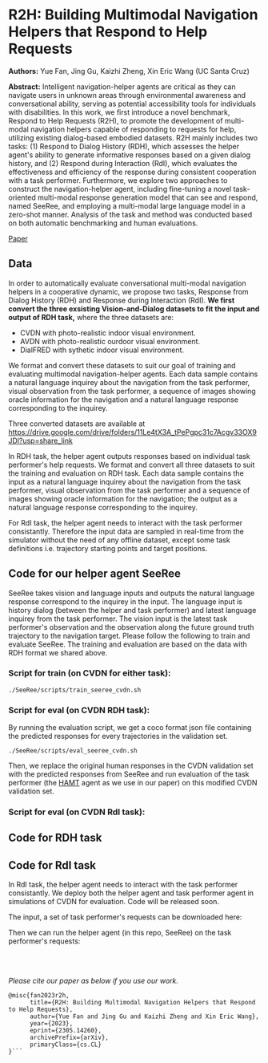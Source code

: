 # R2H: Building Multimodal Navigation Helpers that Respond to Help Requests
**Authors:** Yue Fan, Jing Gu, Kaizhi Zheng, Xin Eric Wang (UC Santa Cruz)

**Abstract:**
Intelligent navigation-helper agents are critical as they can navigate users in unknown areas through environmental awareness and conversational ability, serving as potential accessibility tools for individuals with disabilities. In this work, we first introduce a novel benchmark, Respond to Help Requests (R2H), to promote the development of multi-modal navigation helpers capable of responding to requests for help, utilizing existing dialog-based embodied datasets. R2H mainly includes two tasks: (1) Respond to Dialog History (RDH), which assesses the helper agent's ability to generate informative responses based on a given dialog history, and (2) Respond during Interaction (RdI), which evaluates the effectiveness and efficiency of the response during consistent cooperation with a task performer. Furthermore, we explore two approaches to construct the navigation-helper agent, including fine-tuning a novel task-oriented multi-modal response generation model that can see and respond, named SeeRee, and employing a multi-modal large language model in a zero-shot manner. Analysis of the task and method was conducted based on both automatic benchmarking and human evaluations.

[Paper](https://arxiv.org/abs/2305.14260)




## Data

In order to automatically
evaluate conversational multi-modal navigation helpers in a cooperative dynamic, we propose two tasks, Response from Dialog History (RDH) and Response during Interaction (RdI). **We first convert the three exsisting Vision-and-Dialog datasets to fit the input and output of RDH task,** where the three datasets are:
- CVDN with photo-realistic indoor visual environment.
- AVDN with photo-realistic ourdoor visual environment.
- DialFRED with sythetic indoor visual environment.

We format and convert these datasets to suit our goal of training and evaluating multimodal navigation-helper agents. Each data sample contains a natural language inquirey about the navigation from the task performer, visual observation from the task performer, a sequence of images showing oracle information for the navigation and a natural language response corresponding to the inquirey. 

Three converted datasets are available at https://drive.google.com/drive/folders/11Le4tX3A_tPePgpc31c7Acgv33OX9JDl?usp=share_link



In RDH task, the helper agent outputs responses based on individual task performer's help requests. We format and convert all three datasets to suit the training and evaluation on RDH task. Each data sample contains the input as a natural language inquirey about the navigation from the task performer, visual observation from the task performer and a sequence of images showing oracle information for the navigation; the output as a natural language response corresponding to the inquirey. 

For RdI task, the helper agent needs to interact with the task performer consistantly. Therefore the input data are sampled in real-time from the simulator without the need of any offline dataset, except some task definitions i.e. trajectory starting points and target positions.



## Code for our helper agent SeeRee
SeeRee takes vision and language inputs and outputs the natural language response correspond to the inquirey in the input. The language input is history dialog (between the helper and task performer) and latest language inquirey from the task performer. The vision input is the latest task performer's observation and the observation along the future ground truth trajectory to the navigation target. Please follow the following to train and evaluate SeeRee. The training and evaluation are based on the data with RDH format we shared above.


### Script for train (on CVDN for either task):

```./SeeRee/scripts/train_seeree_cvdn.sh```

### Script for eval (on CVDN RDH task):

By running the evaluation script, we get a coco format json file containing the predicted responses for every trajectories in the validation set. 

```./SeeRee/scripts/eval_seeree_cvdn.sh```

Then, we replace the original human responses in the CVDN validation set with the predicted responses from SeeRee and run evaluation of the task performer (the [HAMT](https://github.com/cshizhe/VLN-HAMT) agent as we use in our paper) on this modified CVDN validation set. 

### Script for eval (on CVDN RdI task):

## Code for RDH task

## Code for RdI task

In RdI task, the helper agent needs to interact with the task performer consistantly. We deploy both the helper agent and task performer agent in simulations of CVDN for evaluation. Code will be released soon. 

The input, a set of task performer's requests can be downloaded here:

Then we can run the helper agent (in this repo, SeeRee) on the task performer's requests:

<br />
<br />

*Please cite our paper as below if you use our work.*
```
@misc{fan2023r2h,
      title={R2H: Building Multimodal Navigation Helpers that Respond to Help Requests}, 
      author={Yue Fan and Jing Gu and Kaizhi Zheng and Xin Eric Wang},
      year={2023},
      eprint={2305.14260},
      archivePrefix={arXiv},
      primaryClass={cs.CL}
}```
